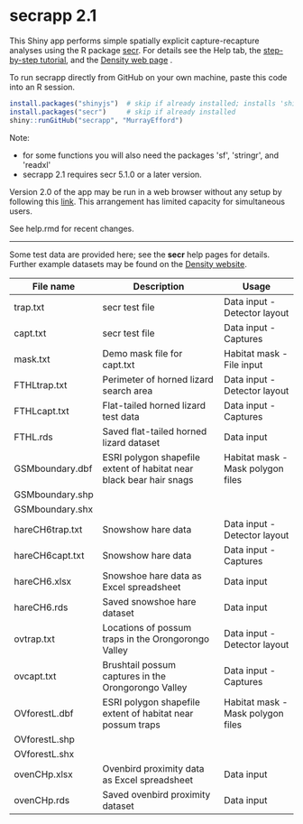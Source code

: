 # secrapp 2.1

This Shiny app performs simple spatially explicit capture-recapture analyses using the 
R package [secr](https://CRAN.R-project.org/package=secr). For details see the 
Help tab, the 
[step-by-step tutorial](https://www.otago.ac.nz/density/pdfs/secrapp-tutorial.html), 
and the [Density web page](https://www.otago.ac.nz/density/) .

To run secrapp directly from GitHub on your own machine, paste this code into an R session.

```r
install.packages("shinyjs")  # skip if already installed; installs 'shiny' if needed
install.packages("secr")     # skip if already installed
shiny::runGitHub("secrapp", "MurrayEfford")
```

Note:

- for some functions you will also need the packages 'sf', 'stringr', and 'readxl'  
- secrapp 2.1 requires secr 5.1.0 or a later version.

Version 2.0 of the app may be run in a web browser without any setup by 
following this [link](https://www.stats.otago.ac.nz/secrapp). 
This arrangement has limited capacity for simultaneous users.

See help.rmd for recent changes.

----

Some test data are provided here; see the **secr** help pages for details. 
Further example datasets may be found on the 
[Density website](https://www.otago.ac.nz/density/examples/). 

| File name | Description | Usage |
|--------|-------------------------------|------------------|
trap.txt | secr test file |Data input - Detector layout |
capt.txt | secr test file |Data input - Captures |
mask.txt | Demo mask file for capt.txt | Habitat mask - File input |
FTHLtrap.txt | Perimeter of horned lizard search area | Data input - Detector layout |
FTHLcapt.txt | Flat-tailed horned lizard test data |Data input - Captures |
FTHL.rds | Saved flat-tailed horned lizard dataset | Data input |
GSMboundary.dbf | ESRI polygon shapefile extent of habitat near black bear hair snags | Habitat mask - Mask polygon files |
GSMboundary.shp |||
GSMboundary.shx |||
hareCH6trap.txt | Snowshow hare data | Data input - Detector layout |
hareCH6capt.txt | Snowshow hare data | Data input - Captures |
hareCH6.xlsx | Snowshoe hare data as Excel spreadsheet | Data input |
hareCH6.rds | Saved snowshoe hare dataset | Data input |
ovtrap.txt | Locations of possum traps in the Orongorongo Valley | Data input - Detector layout |
ovcapt.txt | Brushtail possum captures in the Orongorongo Valley | Data input - Captures |
OVforestL.dbf | ESRI polygon shapefile extent of habitat near possum traps | Habitat mask - Mask polygon files |
OVforestL.shp |||
OVforestL.shx |||
ovenCHp.xlsx | Ovenbird proximity data as Excel spreadsheet | Data input |
ovenCHp.rds | Saved ovenbird proximity dataset | Data input |
